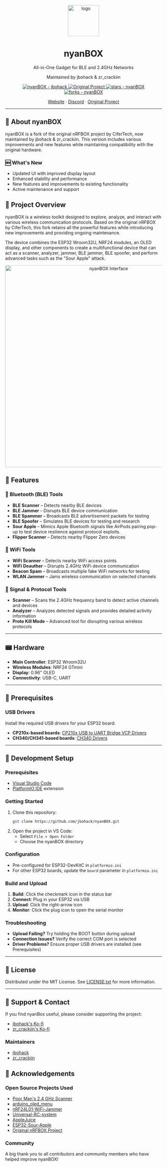 <div align="center">
  <img src="https://github.com/user-attachments/assets/0eba90bc-2ff5-40df-88a1-92e23396d1d3" alt="logo" width="100" height="auto" />
  
  <h1>nyanBOX</h1>
  <p>All-in-One Gadget for BLE and 2.4GHz Networks</p>
  <p>Maintained by jbohack & zr_crackiin</p>

  <!-- Badges -->
  <p>
    <a href="https://github.com/jbohack/nyanBOX" title="GitHub repo">
      <img src="https://img.shields.io/static/v1?label=nyanBOX&message=jbohack&color=purple&logo=github" alt="nyanBOX - jbohack">
    </a>
    <a href="https://github.com/cifertech/nrfbox" title="Original Project">
      <img src="https://img.shields.io/badge/original%20project-CiferTech%20nRFBox-blue" alt="Original Project">
    </a>
    <a href="https://github.com/jbohack/nyanBOX">
      <img src="https://img.shields.io/github/stars/jbohack/nyanBOX?style=social" alt="stars - nyanBOX">
    </a>
    <a href="https://github.com/jbohack/nyanBOX">
      <img src="https://img.shields.io/github/forks/jbohack/nyanBOX?style=social" alt="forks - nyanBOX">
    </a>
  </p>

  <p>
    <a href="https://defcon.lullaby.cafe">Website</a> ·
    <a href="https://discord.gg/squachtopia">Discord</a> ·
    <a href="https://github.com/cifertech/nrfbox">Original Project</a>
  </p>
</div>

---


## 📖 About nyanBOX

nyanBOX is a fork of the original nRFBOX project by CiferTech, now maintained by jbohack & zr_crackiin. This version includes various improvements and new features while maintaining compatibility with the original hardware.

### 🆕 What's New
- Updated UI with improved display layout
- Enhanced stability and performance
- New features and improvements to existing functionality
- Active maintenance and support

## :star2: Project Overview

nyanBOX is a wireless toolkit designed to explore, analyze, and interact with various wireless communication protocols. Based on the original nRFBOX by CiferTech, this fork retains all the powerful features while introducing new improvements and providing ongoing maintenance.

The device combines the ESP32 Wroom32U, NRF24 modules, an OLED display, and other components to create a multifunctional device that can act as a scanner, analyzer, jammer, BLE jammer, BLE spoofer, and perform advanced tasks such as the "Sour Apple" attack.

<div align="center">
  <img src="https://github.com/user-attachments/assets/4bbf6b7f-f413-4a68-825e-c39e9e3ec596" alt="nyanBOX Interface" width="650" />
</div>


## 🎯 Features

### 🔵 Bluetooth (BLE) Tools
- **BLE Scanner** – Detects nearby BLE devices
- **BLE Jammer** – Disrupts BLE device communication
- **BLE Spammer** – Broadcasts BLE advertisement packets for testing
- **BLE Spoofer** – Simulates BLE devices for testing and research
- **Sour Apple** – Mimics Apple Bluetooth signals like AirPods pairing pop-up to test device resilience against protocol exploits.
- **Flipper Scanner** – Detects nearby Flipper Zero devices

### 📶 WiFi Tools
- **WiFi Scanner** – Detects nearby WiFi access points
- **WiFi Deauther** – Disrupts 2.4GHz WiFi device communication
- **Beacon Spam** – Broadcasts multiple fake WiFi networks for testing
- **WLAN Jammer** – Jams wireless communication on selected channels

### 📡 Signal & Protocol Tools
- **Scanner** – Scans the 2.4GHz frequency band to detect active channels and devices
- **Analyzer** – Analyzes detected signals and provides detailed activity information
- **Proto Kill Mode** – Advanced tool for disrupting various wireless protocols

---

## 📟 Hardware
- **Main Controller**: ESP32 Wroom32U
- **Wireless Modules**: NRF24 GTmini
- **Display**: 0.96" OLED
- **Connectivity**: USB-C, UART

---

## 🔧 Prerequisites

### USB Drivers
Install the required USB drivers for your ESP32 board:
- **CP210x-based boards**: [CP210x USB to UART Bridge VCP Drivers](https://www.silabs.com/developers/usb-to-uart-bridge-vcp-drivers)
- **CH340/CH341-based boards**: [CH340 Drivers](https://www.wch.cn/download/CH341SER_EXE.html)

---
## 🚀 Development Setup

### Prerequisites
- [Visual Studio Code](https://code.visualstudio.com/)
- [PlatformIO IDE](https://platformio.org/install/ide?install=vscode) extension

### Getting Started
1. Clone this repository:
   ```bash
   git clone https://github.com/jbohack/nyanBOX.git
   ```
2. Open the project in VS Code:
   - Select `File > Open Folder`
   - Choose the nyanBOX directory

### Configuration
- Pre-configured for ESP32-DevKitC in `platformio.ini`
- For other ESP32 boards, update the `board` parameter in `platformio.ini`

### Build and Upload
1. **Build**: Click the checkmark icon in the status bar
2. **Connect**: Plug in your ESP32 via USB
3. **Upload**: Click the right-arrow icon
4. **Monitor**: Click the plug icon to open the serial monitor

### Troubleshooting
- **Upload Failing?** Try holding the BOOT button during upload
- **Connection Issues?** Verify the correct COM port is selected
- **Driver Problems?** Ensure proper USB drivers are installed (see Prerequisites)

---

## 📜 License

Distributed under the MIT License. See [LICENSE.txt](LICENSE.txt) for more information.

---

## 💝 Support & Contact

If you find nyanBox useful, please consider supporting the project:
- [jbohack's Ko-fi](https://ko-fi.com/jbohack)
- [zr_crackiin's Ko-fi](https://ko-fi.com/zrcrackiin)

### Maintainers
- [jbohack](https://github.com/jbohack)
- [zr_crackiin](https://github.com/zRCrackiiN)

## 🙏 Acknowledgements 

### Open Source Projects Used
- [Poor Man's 2.4 GHz Scanner](https://forum.arduino.cc/t/poor-mans-2-4-ghz-scanner/54846)
- [arduino_oled_menu](https://github.com/upiir/arduino_oled_menu)
- [nRF24L01-WiFi-Jammer](https://github.com/hugorezende/nRF24L01-WiFi-Jammer)
- [Universal-RC-system](https://github.com/alexbeliaev/Universal-RC-system)
- [AppleJuice](https://github.com/ECTO-1A/AppleJuice)
- [ESP32-Sour-Apple](https://github.com/RapierXbox/ESP32-Sour-Apple)
- [Original nRFBOX Project](https://github.com/cifertech/nrfbox)

### Community
A big thank you to all contributors and community members who have helped improve nyanBOX!
